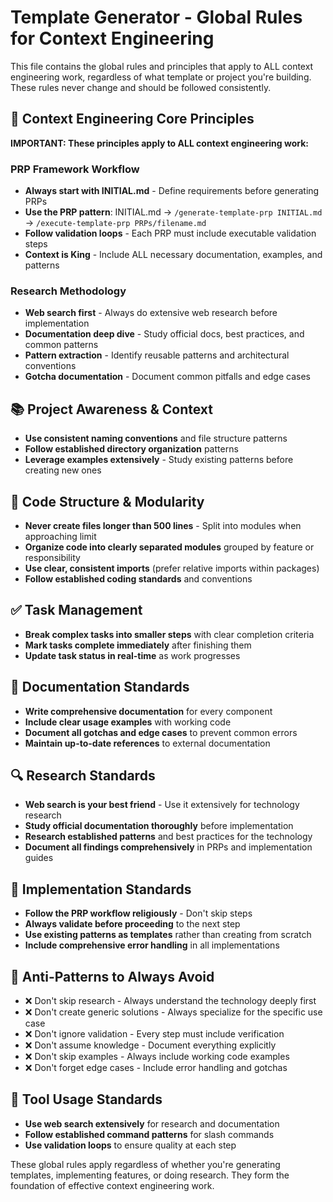 # Template Generator - Global Rules for Context Engineering

This file contains the global rules and principles that apply to ALL context engineering work, regardless of what template or project you're building. These rules never change and should be followed consistently.

## 🔄 Context Engineering Core Principles

**IMPORTANT: These principles apply to ALL context engineering work:**

### PRP Framework Workflow
- **Always start with INITIAL.md** - Define requirements before generating PRPs
- **Use the PRP pattern**: INITIAL.md → `/generate-template-prp INITIAL.md` → `/execute-template-prp PRPs/filename.md`
- **Follow validation loops** - Each PRP must include executable validation steps
- **Context is King** - Include ALL necessary documentation, examples, and patterns

### Research Methodology
- **Web search first** - Always do extensive web research before implementation
- **Documentation deep dive** - Study official docs, best practices, and common patterns
- **Pattern extraction** - Identify reusable patterns and architectural conventions
- **Gotcha documentation** - Document common pitfalls and edge cases

## 📚 Project Awareness & Context

- **Use consistent naming conventions** and file structure patterns
- **Follow established directory organization** patterns
- **Leverage examples extensively** - Study existing patterns before creating new ones

## 🧱 Code Structure & Modularity

- **Never create files longer than 500 lines** - Split into modules when approaching limit
- **Organize code into clearly separated modules** grouped by feature or responsibility
- **Use clear, consistent imports** (prefer relative imports within packages)
- **Follow established coding standards** and conventions

## ✅ Task Management

- **Break complex tasks into smaller steps** with clear completion criteria
- **Mark tasks complete immediately** after finishing them
- **Update task status in real-time** as work progresses

## 📎 Documentation Standards

- **Write comprehensive documentation** for every component
- **Include clear usage examples** with working code
- **Document all gotchas and edge cases** to prevent common errors
- **Maintain up-to-date references** to external documentation

## 🔍 Research Standards

- **Web search is your best friend** - Use it extensively for technology research
- **Study official documentation thoroughly** before implementation
- **Research established patterns** and best practices for the technology
- **Document all findings comprehensively** in PRPs and implementation guides

## 🎯 Implementation Standards

- **Follow the PRP workflow religiously** - Don't skip steps
- **Always validate before proceeding** to the next step
- **Use existing patterns as templates** rather than creating from scratch
- **Include comprehensive error handling** in all implementations

## 🚫 Anti-Patterns to Always Avoid

- ❌ Don't skip research - Always understand the technology deeply first
- ❌ Don't create generic solutions - Always specialize for the specific use case
- ❌ Don't ignore validation - Every step must include verification
- ❌ Don't assume knowledge - Document everything explicitly
- ❌ Don't skip examples - Always include working code examples
- ❌ Don't forget edge cases - Include error handling and gotchas

## 🔧 Tool Usage Standards

- **Use web search extensively** for research and documentation
- **Follow established command patterns** for slash commands
- **Use validation loops** to ensure quality at each step

These global rules apply regardless of whether you're generating templates, implementing features, or doing research. They form the foundation of effective context engineering work.

